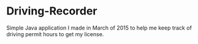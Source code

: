 # Driving-Recorder
Simple Java application I made in March of 2015 to help me keep track of driving permit hours to get my license.
